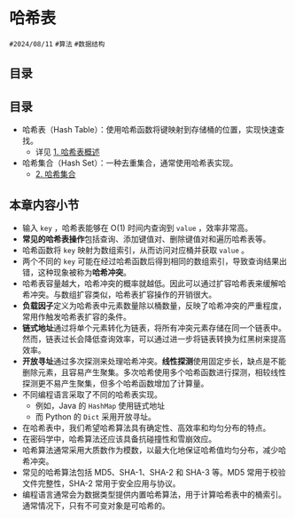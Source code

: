 
# 哈希表

`#2024/08/11` `#算法` `#数据结构` 


## 目录
<!-- toc -->
 ## 目录 

- 哈希表（Hash Table）：使用哈希函数将键映射到存储桶的位置，实现快速查找。
	- 详见 [1. 哈希表概述](/post/406ece3d1ab3574e8b58e72dedacf831.html)
- 哈希集合（Hash Set）：一种去重集合，通常使用哈希表实现。
	- [2. 哈希集合](/post/9f9c3d24256656f093a92066664e0b87.html)

## 本章内容小节

- 输入 `key` ，哈希表能够在 O(1) 时间内查询到 `value` ，效率非常高。
- **常见的哈希表操作**包括查询、添加键值对、删除键值对和遍历哈希表等。
- 哈希函数将 `key` 映射为数组索引，从而访问对应桶并获取 `value` 。
- 两个不同的 `key` 可能在经过哈希函数后得到相同的数组索引，导致查询结果出错，这种现象被称为**哈希冲突**。
- 哈希表容量越大，哈希冲突的概率就越低。因此可以通过扩容哈希表来缓解哈希冲突。与数组扩容类似，哈希表扩容操作的开销很大。
- **负载因子**定义为哈希表中元素数量除以桶数量，反映了哈希冲突的严重程度，常用作触发哈希表扩容的条件。
- **链式地址**通过将单个元素转化为链表，将所有冲突元素存储在同一个链表中。然而，链表过长会降低查询效率，可以通过进一步将链表转换为红黑树来提高效率。
- **开放寻址**通过多次探测来处理哈希冲突。**线性探测**使用固定步长，缺点是不能删除元素，且容易产生聚集。多次哈希使用多个哈希函数进行探测，相较线性探测更不易产生聚集，但多个哈希函数增加了计算量。
- 不同编程语言采取了不同的哈希表实现。
	- 例如，Java 的 `HashMap` 使用链式地址
	- 而 Python 的 `Dict` 采用开放寻址。
- 在哈希表中，我们希望哈希算法具有确定性、高效率和均匀分布的特点。
- 在密码学中，哈希算法还应该具备抗碰撞性和雪崩效应。
- 哈希算法通常采用大质数作为模数，以最大化地保证哈希值均匀分布，减少哈希冲突。
- 常见的哈希算法包括 MD5、SHA-1、SHA-2 和 SHA-3 等。MD5 常用于校验文件完整性，SHA-2 常用于安全应用与协议。
- 编程语言通常会为数据类型提供内置哈希算法，用于计算哈希表中的桶索引。通常情况下，只有不可变对象是可哈希的。